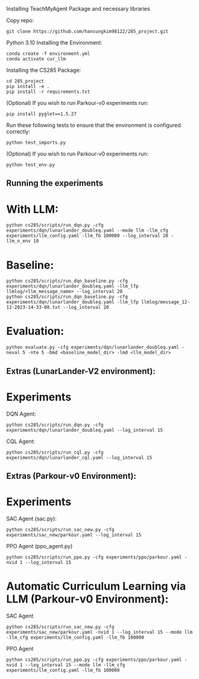 Installing TeachMyAgent Package and necessary libraries

Copy repo:
```
git clone https://github.com/hansungkim98122/285_project.git
```

Python 3.10
Installing the Environment:
```
conda create -f environment.yml
conda activate cur_llm
```
Installing the CS285 Package:
```
cd 285_project
pip install -e .
pip install -r requirements.txt
```
(Optional) If you wish to run Parkour-v0 experiments run:
```
pip install pyglet==1.5.27
```

Run these following tests to ensure that the environment is configured correctly:

```
python test_imports.py
```
(Optional) If you wish to run Parkour-v0 experiments run:
```
python test_env.py
```

## Running the experiments

# With LLM:
```
python cs285/scripts/run_dqn.py -cfg experiments/dqn/lunarlander_doubleq.yaml --mode llm -llm_cfg experiments/llm_config.yaml -llm_fb 100000 --log_interval 20 -llm_n_env 10
```

# Baseline:
```
python cs285/scripts/run_dqn_baseline.py -cfg experiments/dqn/lunarlander_doubleq.yaml -llm_lfp llmlog/<llm_message_name> --log_interval 20 
python cs285/scripts/run_dqn_baseline.py -cfg experiments/dqn/lunarlander_doubleq.yaml -llm_lfp llmlog/message_12-12-2023-14-33-08.txt --log_interval 20 

```

# Evaluation:
```
python evaluate.py -cfg experiments/dqn/lunarlander_doubleq.yaml -neval 5 -nte 5 -bmd <baseline_model_dir> -lmd <llm_model_dir>
```


## Extras (LunarLander-V2 environment):
# Experiments 
DQN Agent:
```
python cs285/scripts/run_dqn.py -cfg experiments/dqn/lunarlander_doubleq.yaml --log_interval 15
```
CQL Agent:
```
python cs285/scripts/run_cql.py -cfg experiments/dqn/lunarlander_cql.yaml --log_interval 15
```

## Extras (Parkour-v0 Environment):
# Experiments 

SAC Agent (sac.py):

```
python cs285/scripts/run_sac_new.py -cfg experiments/sac_new/parkour.yaml --log_interval 15
```

PPO Agent (ppo_agent.py)
```
python cs285/scripts/run_ppo.py -cfg experiments/ppo/parkour.yaml -nvid 1 --log_interval 15
```

# Automatic Curriculum Learning via LLM (Parkour-v0 Environment):

SAC Agent
```
python cs285/scripts/run_sac_new.py -cfg experiments/sac_new/parkour.yaml -nvid 1 --log_interval 15 --mode llm -llm_cfg experiments/llm_config.yaml -llm_fb 100000
```

PPO Agent
```
python cs285/scripts/run_ppo.py -cfg experiments/ppo/parkour.yaml -nvid 1 --log_interval 15 --mode llm -llm_cfg experiments/llm_config.yaml -llm_fb 100000
```